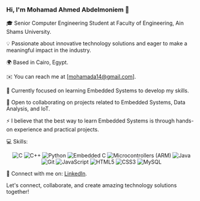 ### Hi, I'm Mohamad Ahmed Abdelmoniem 👋

🎓 Senior Computer Engineering Student at Faculty of Engineering, Ain Shams University.

💡 Passionate about innovative technology solutions and eager to make a meaningful impact in the industry.

🌍 Based in Cairo, Egypt.

✉️ You can reach me at [mohamada14@gmail.com].

🧠 Currently focused on learning Embedded Systems to develop my skills.

🤝 Open to collaborating on projects related to Embedded Systems, Data Analysis, and IoT.

⚡ I believe that the best way to learn Embedded Systems is through hands-on experience and practical projects.

💻 Skills: 
<p align="middle">
  <img src="https://img.icons8.com/color/48/000000/c-programming.png" alt="C" />
  <img src="https://img.icons8.com/color/48/000000/c-plus-plus-logo.png" alt="C++" />
  <img src="https://img.icons8.com/color/48/000000/python.png" alt="Python" />
  <img src="https://img.icons8.com/color/48/000000/embedded-c.png" alt="Embedded C" />
  <img src="https://img.icons8.com/color/48/000000/microcontroller.png" alt="Microcontrollers (ARM)" />
  <img src="https://img.icons8.com/color/48/000000/java-coffee-cup-logo.png" alt="Java" />
  <img src="https://img.icons8.com/color/48/000000/git.png" alt="Git" />
  <img src="https://img.icons8.com/color/48/000000/javascript.png" alt="JavaScript" />
  <img src="https://img.icons8.com/color/48/000000/html-5.png" alt="HTML5" />
  <img src="https://img.icons8.com/color/48/000000/css3.png" alt="CSS3" />
  <img src="https://img.icons8.com/color/48/000000/mysql.png" alt="MySQL" />
</p>

🔗 Connect with me on: [LinkedIn](https://www.linkedin.com/in/mohamad-abdelmoniem-8931b9239/).

Let's connect, collaborate, and create amazing technology solutions together!

